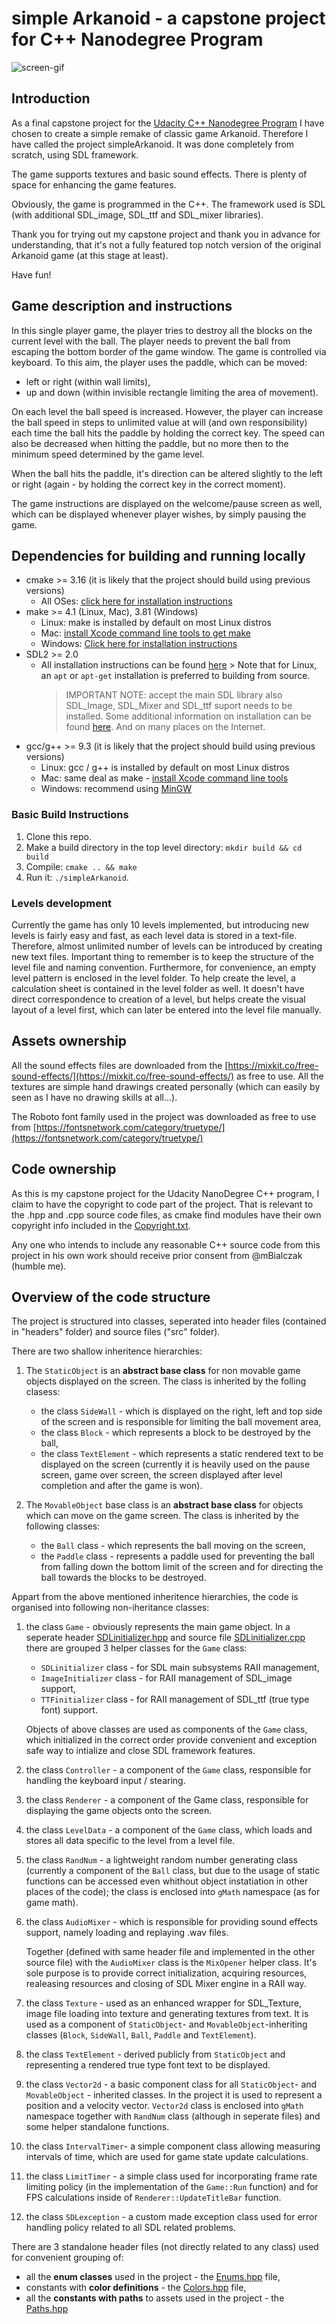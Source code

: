 # simple Arkanoid - a capstone project for C++ Nanodegree Program

![screen-gif](./simpleArkanoid.gif)

## Introduction
As a final capstone project for the [Udacity C++ Nanodegree Program](https://www.udacity.com/course/c-plus-plus-nanodegree--nd213) I have chosen to create a simple remake of classic game Arkanoid.
Therefore I have called the project simpleArkanoid. It was done completely from scratch, using SDL framework.

The game supports textures and basic sound effects. There is plenty of space for enhancing the game features.

Obviously, the game is programmed in the C++. The framework used is SDL (with additional SDL_image, SDL_ttf and SDL_mixer libraries).

Thank you for trying out my capstone project and thank you in advance for understanding, that it's not a fully featured top notch version of the original Arkanoid game (at this stage at least).

Have fun!

## Game description and instructions
In this single player game, the player tries to destroy all the blocks on the current level with the ball. The player needs to prevent the ball from escaping the bottom border of the game window. 
The game is controlled via keyboard. 
To this aim, the player uses the paddle, which can be moved:
- left or right (within wall limits),
- up and down (within invisible rectangle limiting the area of movement).

On each level the ball speed is increased. However, the player can increase the ball speed in steps to unlimited value at will (and own responsibility) each time the ball hits the paddle by holding the correct key. The speed can also be decreased when hitting the paddle, but no more then to the minimum speed determined by the game level.

When the ball hits the paddle, it's direction can be altered slightly to the left or right (again - by holding the correct key in the correct moment).

The game instructions are displayed on the welcome/pause screen as well, which can be displayed whenever player wishes, by simply pausing the game.

## Dependencies for building and running locally

- cmake >= 3.16 (it is likely that the project should build using previous versions)
  - All OSes: [click here for installation instructions](https://cmake.org/install/)
- make >= 4.1 (Linux, Mac), 3.81 (Windows)
  - Linux: make is installed by default on most Linux distros
  - Mac: [install Xcode command line tools to get make](https://developer.apple.com/xcode/features/)
  - Windows: [Click here for installation instructions](http://gnuwin32.sourceforge.net/packages/make.htm)
- SDL2 >= 2.0
  - All installation instructions can be found [here](https://wiki.libsdl.org/Installation) > Note that for Linux, an `apt` or `apt-get` installation is preferred to building from source.
    > IMPORTANT NOTE: accept the main SDL library also SDL_Image, SDL_Mixer and SDL_ttf suport needs to be installed.
    > Some additional information on installation can be found [here](https://lazyfoo.net/tutorials/SDL/06_extension_libraries_and_loading_other_image_formats/index.php).
    > And on many places on the Internet.
- gcc/g++ >= 9.3 (it is likely that the project should build using previous versions)
  - Linux: gcc / g++ is installed by default on most Linux distros
  - Mac: same deal as make - [install Xcode command line tools](https://developer.apple.com/xcode/features/)
  - Windows: recommend using [MinGW](http://www.mingw.org/)

### Basic Build Instructions

1. Clone this repo.
2. Make a build directory in the top level directory: `mkdir build && cd build`
3. Compile: `cmake .. && make`
4. Run it: `./simpleArkanoid`.

### Levels development

Currently the game has only 10 levels implemented, but introducing new levels is fairly easy and fast, as each level data is stored in a text-file. Therefore, almost unlimited number of levels can be introduced by creating new text files. Important thing to remember is to keep the structure of the level file and naming convention.
Furthermore, for convenience, an empty level pattern is enclosed in the level folder. To help create the level, a calculation sheet is contained in the level folder as well. It doesn't have direct correspondence to creation of a level, but helps create the visual layout of a level first, which can later be entered into the level file manually.

## Assets ownership

All the sound effects files are downloaded from the [https://mixkit.co/free-sound-effects/](https://mixkit.co/free-sound-effects/) as free to use. All the textures are simple hand drawings created personally (which can easily by seen as I have no drawing skills at all...).

The Roboto font family used in the project was downloaded as free to use from [https://fontsnetwork.com/category/truetype/](https://fontsnetwork.com/category/truetype/)

## Code ownership

As this is my capstone project for the Udacity NanoDegree C++ program, I claim to have the copyright to code part of the project. That is relevant to the .hpp and .cpp source code files, as cmake find modules have their own copyright info included in the [Copyright.txt](./cmake/Copyright.txt). 

Any one who intends to include any reasonable C++ source code from this project in his own work should receive prior consent from @mBialczak (humble me).


## Overview of the code structure

The project is structured into classes, seperated into header files (contained in "headers" folder) and source files ("src" folder).

There are two shallow inheritence hierarchies:

1.  The `StaticObject` is an **abstract base class** for non movable game objects displayed on the screen.
    The class is inherited by the folling clasess:

    - the class `SideWall` - which is displayed on the right, left and top side of the screen and is responsible for limiting the ball movement area,
    - the class `Block` - which represents a block to be destroyed by the ball,
    - the class `TextElement` - which represents a static rendered text to be displayed on the screen (currently it is heavily used on the pause screen, game over screen, the screen displayed after level completion and after the game is won).

2.  The `MovableObject` base class is an **abstract base class** for objects which can move on the game screen.
    The class is inherited by the following classes:
    - the `Ball` class - which represents the ball moving on the screen,
    - the `Paddle` class - represents a paddle used for preventing the ball from falling down the bottom limit of the screen and for directing the ball towards the blocks to be destroyed.

Appart from the above mentioned inheritence hierarchies, the code is organised into following non-iheritance classes:

1.  the class `Game` - obviously represents the main game object.
    In a seperate header [SDLinitializer.hpp](./headers/SDLInitializers.hpp)  and source file [SDLinitializer.cpp](./src/SDLInitializers.cpp) there are grouped 3 helper classes for the `Game` class:

    - `SDLinitializer` class - for SDL main subsystems RAII management,
    - `ImageInitializer` class - for RAII management of SDL_image support,
    - `TTFinitializer` class - for RAII management of SDL_ttf (true type font) support.
    
    Objects of above classes are used as components of the `Game` class, which initialized in the correct order provide convenient and exception safe way to intialize and close SDL framework features.

2.  the class `Controller` - a component of the `Game` class, responsible for handling the keyboard input / stearing.

3.  the class `Renderer` - a component of the Game class, responsible for displaying the game objects onto the screen.

4.  the class `LevelData` - a component of the `Game` class, which loads and stores all data specific to the level from a level file.

5.  the class `RandNum` - a lightweight random number generating class (currently a component of the `Ball` class, but due to the usage of static functions can be accessed even whithout object instatiation in other places of the code); the class is enclosed into `gMath` namespace (as for game math).

6.  the class `AudioMixer` - which is responsible for providing sound effects support, namely loading and replaying .wav files.
    
    Together (defined with same header file and implemented in the other source file) with the `AudioMixer` class is the `MixOpener` helper class. It's sole purpose is to provide correct initialization, acquiring resources, realeasing resources and closing of SDL Mixer engine in a RAII way.

7.  the class `Texture` - used as an enhanced wrapper for SDL_Texture, image file loading into texture and generating textures from text. It is used as a component of `StaticObject`- and `MovableObject`-inheriting classes (`Block`, `SideWall`, `Ball`, `Paddle` and `TextElement`).

8.  the class `TextElement` - derived publicly from `StaticObject` and representing a rendered true type font text to be displayed.

9.  the class `Vector2d` - a basic component class for all `StaticObject`- and `MovableObject` - inherited classes. In the project it is used to represent a position and a velocity vector. `Vector2d` class is enclosed into `gMath` namespace together with `RandNum` class (although in seperate files) and some helper standalone functions.

10. the class `IntervalTimer`- a simple component class allowing measuring intervals of time, which are used for game state update calculations.

11. the class `LimitTimer` - a simple class used for incorporating frame rate limiting policy (in the implementation of the `Game::Run` function) and for FPS calculations inside of `Renderer::UpdateTitleBar` function.

12. the class `SDLexception` - a custom made exception class used for error handling policy related to all SDL related problems.

There are 3 standalone header files (not directly related to any class) used for convenient grouping of:

- all the **enum classes** used in the project - the [Enums.hpp](./headers/Enums.hpp) file,
- constants with **color definitions** - the [Colors.hpp](./headers/Colors.hpp) file,
- all the **constants with paths** to assets used in the project - the [Paths.hpp](./headers/Paths.hpp)
